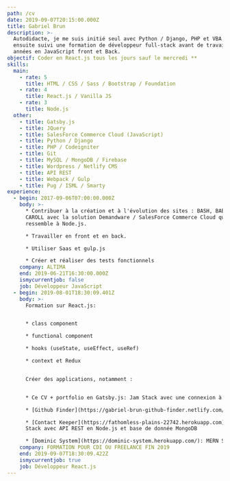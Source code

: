 ```yaml
---
path: /cv
date: 2019-09-07T20:15:00.000Z
title: Gabriel Brun
description: >-
  Autodidacte, je me suis initié seul avec Python / Django, PHP et VBA. J'ai
  ensuite suivi une formation de développeur full-stack avant de travailler 2
  années en JavaScript front et Back.
objectif: Coder en React.js tous les jours sauf le mercredi **
skills:
  main:
    - rate: 5
      title: HTML / CSS / Sass / Bootstrap / Foundation
    - rate: 4
      title: React.js / Vanilla JS
    - rate: 3
      title: Node.js
  other:
    - title: Gatsby.js
    - title: JQuery
    - title: SalesForce Commerce Cloud (JavaScript)
    - title: Python / Django
    - title: PHP / Codeigniter
    - title: Git
    - title: MySQL / MongoDB / Firebase
    - title: Wordpress / Netlify CMS
    - title: API REST
    - title: Webpack / Gulp
    - title: Pug / ISML / Smarty
experience:
  - begin: 2017-09-06T07:00:00.000Z
    body: >-
      * Contribuer à la création et à l'évolution des sites : BASH, BABYLISS et
      CAROLL avec la solution Demandware / SalesForce Commerce Cloud qui
      ressemble à Node.js.

      * Travailler en front et en back.

      * Utiliser Saas et gulp.js

      * Créer et réaliser des tests fonctionnels
    company: ALTIMA
    end: 2019-06-21T16:30:00.000Z
    ismycurrentjob: false
    job: Développeur JavaScript
  - begin: 2019-08-01T18:30:09.401Z
    body: >-
      Formation sur React.js:


      * class component

      * functional component

      * hooks (useState, useEffect, useRef)

      * context et Redux


      Créer des applications, notamment :


      * Ce CV + portfolio en Gatsby.js: Jam Stack avec une connexion à un CMS

      * [Github Finder](https://gabriel-brun-github-finder.netlify.com/)

      * [Contact Keeper](https://fathomless-plains-22742.herokuapp.com): MERN
      Stack avec API REST en Node.js et base de donnée MongoDB

      * [Dominic System](https://dominic-system.herokuapp.com/): MERN Stack
    company: FORMATION POUR CDI OU FREELANCE FIN 2019
    end: 2019-09-07T18:30:09.422Z
    ismycurrentjob: true
    job: Développeur React.js
---
```


